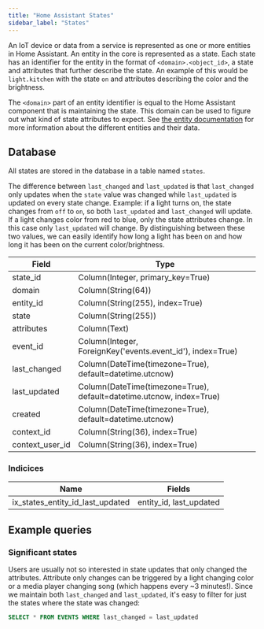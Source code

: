 ```yaml
---
title: "Home Assistant States"
sidebar_label: "States"
---
```


An IoT device or data from a service is represented as one or more entities in Home Assistant. An entity in the core is represented as a state. Each state has an identifier for the entity in the format of `<domain>.<object_id>`, a state and attributes that further describe the state. An example of this would be `light.kitchen` with the state `on` and attributes describing the color and the brightness.

The `<domain>` part of an entity identifier is equal to the Home Assistant component that is maintaining the state. This domain can be used to figure out what kind of state attributes to expect. See [the entity documentation](https://developers.home-assistant.io/docs/en/entity_index.html) for more information about the different entities and their data.

## Database

All states are stored in the database in a table named `states`.

The difference between `last_changed` and `last_updated` is that `last_changed` only updates when the `state` value was changed while `last_updated` is updated on every state change. Example: if a light turns on, the state changes from `off` to `on`, so both `last_updated` and `last_changed` will update. If a light changes color from red to blue, only the state attributes change. In this case only `last_updated` will change. By distinguishing between these two values, we can easily identify how long a light has been on and how long it has been on the current color/brightness.

| Field           | Type                                                                 |
| --------------- | -------------------------------------------------------------------- |
| state_id        | Column(Integer, primary_key=True)                                    |
| domain          | Column(String(64))                                                   |
| entity_id       | Column(String(255), index=True)                                      |
| state           | Column(String(255))                                                  |
| attributes      | Column(Text)                                                         |
| event_id        | Column(Integer, ForeignKey('events.event_id'), index=True)           |
| last_changed    | Column(DateTime(timezone=True), default=datetime.utcnow)             |
| last_updated    | Column(DateTime(timezone=True), default=datetime.utcnow, index=True) |
| created         | Column(DateTime(timezone=True), default=datetime.utcnow)             |
| context_id      | Column(String(36), index=True)                                       |
| context_user_id | Column(String(36), index=True)                                       |

### Indicices

| Name                             | Fields                  |
| -------------------------------- | ----------------------- |
| ix_states_entity_id_last_updated | entity_id, last_updated |

## Example queries

### Significant states

Users are usually not so interested in state updates that only changed the attributes. Attribute only changes can be triggered by a light changing color or a media player changing song (which happens every ~3 minutes!). Since we maintain both `last_changed` and `last_updated`, it's easy to filter for just the states where the state was changed:

```sql
SELECT * FROM EVENTS WHERE last_changed = last_updated
```
